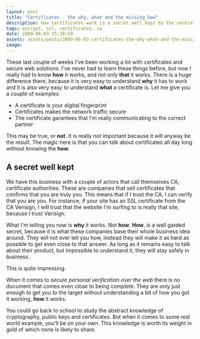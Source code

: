 ```yaml
---
layout: post
title: "Certificates - the why, what and the missing how"
description: How certificates work is a secret well kept by the central authorities in charge. They don't want you to know the ins and outs as it would become obvious that what they're selling for thousands of dollars is only trust and a tiny text file with random characters.
tags: encrypt, ssl, certificates, ca
date: 2009-06-03 15:38:59
assets: assets/posts/2009-06-03-certificates-the-why-what-and-the-missing-how
image: 
---
```


These last couple of weeks I've been working a lot with certificates and secure web solutions. I've never had to learn these things before, but now I really had to know **how** it works, and not only **that** it works. There is a huge difference there, because it is very easy to understand **why** it has to work and it is also very easy to understand **what** a certificate is. Let me give you a couple of examples

* A certificate is your digital fingerprint
* Certificates makes the network traffic secure
* The certificate garantees that I'm really communicating to the correct partner

This may be true, or **not**. It is really not important because it will anyway be the result. The magic here is that you can talk about certificates all day long without knowing the **how**.

## A secret well kept

We have this business with a couple of actors that call themselves CA, certificate authorities. These are companies that sell certificates that confirms that you are truly you. This means that if I trust the CA, I can verify that you are you. For instance, if your site has an SSL certificate from the CA Verisign, I will trust that the website I'm surfing to is really that site, because I trust Verisign.

What I'm telling you now is **why** it works. Not **how**. **How**, is a well garded secret, because it is what these companies base their whole business idea around. They will not ever tell you how, instead they will make it as hard as possible to get even close to that answer. As long as it remains easy to talk about their product, but impossible to understand it, they will stay safely in business.

This is quite impressing.

When it comes to _secure personal verification over the web_ there is no document that comes even close to being complete. They are only just enough to get you to the target without understanding a bit of how you got it working, **how** it works.

You could go back to school to study the abstract knowledge of cryptography, public keys and certificates. But when it comes to some real world example, you'll be on your own. This knowledge is worth its weight in gold of which none is likely to share.
